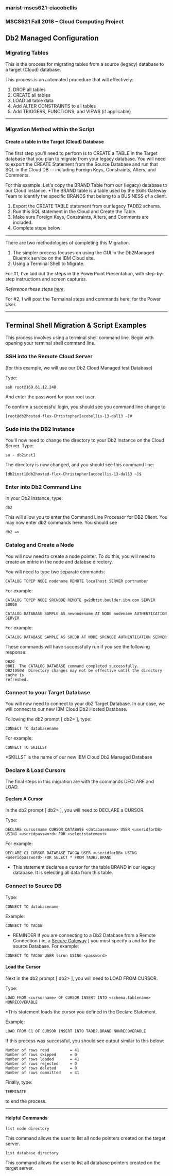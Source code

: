 ### marist-mscs621-ciacobellis
### MSCS621 Fall 2018 – Cloud Computing Project

## Db2 Managed Configuration

### Migrating Tables

This is the process for migrating tables from a source (legacy) database to a target (Cloud) database.

This process is an automated procedure that will effectively:

1. DROP all tables
2. CREATE all tables
3. LOAD all table data
4. Add ALTER CONSTRAINTS to all tables
5. Add TRIGGERS, FUNCTIONS, and VIEWS (if applicable)

__________________________________________________________________________________________________________________________

### Migration Method within the Script

#### Create a table in the Target (Cloud) Database

The first step you'll need to perform is to CREATE a TABLE in the Target database that you plan to migrate from your legacy database. You will need to export the CREATE Statement from the Source Database and run that SQL in the Cloud DB -- including Foreign Keys, Constraints, Alters, and Comments.

For this  example: Let's copy the BRAND Table from our (legacy) database to our Cloud Instance.
*The BRAND table is a table used by the Skills Gateway Team to identify the specific BRANDS that belong to a BUSINESS of a client.

1. Export the CREATE TABLE statement from our legacy TADB2 schema.
2. Run this SQL statement in the Cloud and Create the Table.
3. Make sure Foreign Keys, Constraints, Alters, and Comments are included.
4. Complete steps below:

__________________________________________________________________________________________________________________________

There are two methodologies of completing this Migration. 

1. The simpler process focuses on using the GUI in the Db2Managed Bluemix service on the IBM Cloud site.
2. Using a Terminal Shell to Migrate.

For #1, I've laid out the steps in the PowerPoint Presentation, with step-by-step instructions and screen captures. 

*Reference these steps [here](https://github.com/incredablechris/marist-mscs621-ciacobellis/blob/master/final_project/Iacobellis_Final_PPT.pdf).*

For #2, I will post the Termainal steps and commands here; for the Power User.

__________________________________________________________________________________________________________________________

## Terminal Shell Migration & Script Examples

This process involves using a terminal shell command line. Begin with opening your terminal shell command line.

### SSH into the Remote Cloud Server

(for this example, we will use our Db2 Cloud Managed test Database)

Type:
```
ssh root@169.61.12.248
```
And enter the password for your root user.


To confirm a successful login, you should see you command line change to
```
[root@db2hosted-flex-ChristopherIacobellis-13-dal13 ~]#
```

### Sudo into the DB2 Instance

You'll now need to change the directory to your Db2 Instance on the Cloud Server.
Type:
```
su - db2inst1
```
The directory is now changed, and you should see this command line:
```
[db2inst1@db2hosted-flex-ChristopherIacobellis-13-dal13 ~]$
```

### Enter into Db2 Command Line

In your Db2 Instance, type:
```
db2
```
This will allow you to enter the Command Line Processor for DB2 Client. You may now enter db2 commands here. You should see
```
db2 =>
```

### Catalog and Create a Node 

You will now need to create a node pointer. To do this, you will need to create an entrie in the node and databse directory.

You will need to type two separate commands:

```
CATALOG TCPIP NODE nodename REMOTE localhost SERVER portnumber
```
For example:
```
CATALOG TCPIP NODE SRCNODE REMOTE gw2dbtst.boulder.ibm.com SERVER 50000
```

```
CATALOG DATABASE SAMPLE AS newnodename AT NODE nodename AUTHENTICATION SERVER
```
For example:
```
CATALOG DATABASE SAMPLE AS SRCDB AT NODE SRCNODE AUTHENTICATION SERVER
```

These commands will have successfully run if you see the following response:
```
DB20
000I  The CATALOG DATABASE command completed successfully.
DB21056W  Directory changes may not be effective until the directory cache is
refreshed.
```

### Connect to your Target Database

You will now need to connect to your db2 Target Database. In our case, we will connect to our new IBM Cloud Db2 Hosted Database.

Following the db2 prompt [ db2> ], type:
```
CONNECT TO databasename
```
For example:
```
CONNECT TO SKILLST
```
*SKILLST is the name of our new IBM Cloud Db2 Managed Database

### Declare & Load Cursors

The final steps in this migration are with the commands DECLARE and LOAD.


#### Declare A Cursor

In the db2 prompt [ db2> ], you will need to DECLARE a CURSOR.

Type:
```
DECLARE cursorname CURSOR DATABASE <databasename> USER <useridforDB> USING <useridpassword> FOR <selectstatement>
```
For example:
```
DECLARE C1 CURSOR DATABASE TACGW USER <useridforDB> USING <useridpassword> FOR SELECT * FROM TADB2.BRAND
```
* This statement declares a cursor for the table BRAND in our legacy database. It is selecting all data from this table.

### Connect to Source DB

Type:
```
CONNECT TO databasename
```

Example:
```
CONNECT TO TACGW
```

* REMINDER
If you are connecting to a Db2 Database from a Remote Connection ( ie, a [Secure Gateway](https://github.com/incredablechris/marist-mscs621-ciacobellis/blob/master/final_project/secure_gateway.md) ) you must specify a <user> and <password> for the source Database.
For example:
```
CONNECT TO TACGW USER lsrun USING <password>
```

#### Load the Cursor

Next in the db2 prompt [ db2> ], you will need to LOAD FROM CURSOR.

Type:
```
LOAD FROM <cursorname> OF CURSOR INSERT INTO <schema.tablename> NONRECOVERABLE
```
*This statement loads the cursor you defined in the Declare Statement.

Example:
```
LOAD FROM C1 OF CURSOR INSERT INTO TADB2.BRAND NONRECOVERABLE
```


If this process was successful, you should see output similar to this below:
```
Number of rows read         = 41
Number of rows skipped      = 0
Number of rows loaded       = 41
Number of rows rejected     = 0
Number of rows deleted      = 0
Number of rows committed    = 41
```

Finally, type:
```
TERMINATE
```
to end the process.
__________________________________________________________________________________________________________________________

#### Helpful Commands

```
list node directory
```
This command allows the user to list all node pointers created on the target server.

```
list database directory
```
This command allows the user to list all database pointers created on the target server.


